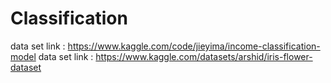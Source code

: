 # Classification
data set link : https://www.kaggle.com/code/jieyima/income-classification-model
data set link : https://www.kaggle.com/datasets/arshid/iris-flower-dataset
